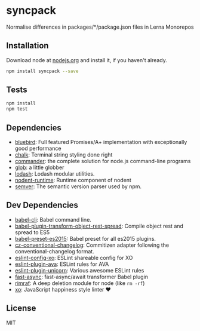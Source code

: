 # syncpack 

Normalise differences in packages/*/package.json files in Lerna Monorepos

## Installation

Download node at [nodejs.org](http://nodejs.org) and install it, if you haven't already.

```sh
npm install syncpack --save
```


## Tests

```sh
npm install
npm test
```

## Dependencies

- [bluebird](https://github.com/petkaantonov/bluebird): Full featured Promises/A+ implementation with exceptionally good performance
- [chalk](https://github.com/chalk/chalk): Terminal string styling done right
- [commander](https://github.com/tj/commander.js): the complete solution for node.js command-line programs
- [glob](https://github.com/isaacs/node-glob): a little globber
- [lodash](https://github.com/lodash/lodash): Lodash modular utilities.
- [nodent-runtime](https://github.com/MatAtBread/nodent-runtime): Runtime component of nodent
- [semver](https://github.com/npm/node-semver): The semantic version parser used by npm.

## Dev Dependencies

- [babel-cli](https://github.com/babel/babel/tree/master/packages): Babel command line.
- [babel-plugin-transform-object-rest-spread](https://github.com/babel/babel/tree/master/packages): Compile object rest and spread to ES5
- [babel-preset-es2015](https://github.com/babel/babel/tree/master/packages): Babel preset for all es2015 plugins.
- [cz-conventional-changelog](https://github.com/commitizen/cz-conventional-changelog): Commitizen adapter following the conventional-changelog format.
- [eslint-config-xo](https://github.com/sindresorhus/eslint-config-xo): ESLint shareable config for XO
- [eslint-plugin-ava](https://github.com/avajs/eslint-plugin-ava): ESLint rules for AVA
- [eslint-plugin-unicorn](https://github.com/sindresorhus/eslint-plugin-unicorn): Various awesome ESLint rules
- [fast-async](https://github.com/MatAtBread/fast-async): fast-async/await transformer Babel plugin
- [rimraf](https://github.com/isaacs/rimraf): A deep deletion module for node (like `rm -rf`)
- [xo](https://github.com/sindresorhus/xo): JavaScript happiness style linter ❤️


## License

MIT

